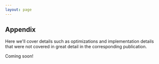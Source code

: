 ```yaml
---
layout: page
---
```


## Appendix

Here we'll cover details such as optimizations and implementation details that
were not covered in great detail in the corresponding publication.

Coming soon!